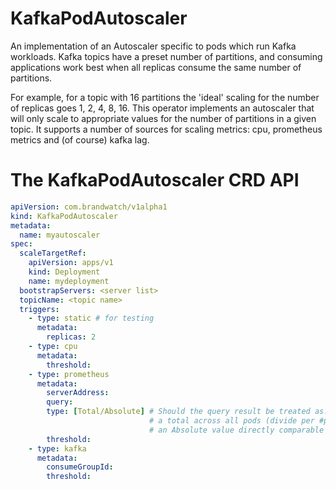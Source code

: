 # KafkaPodAutoscaler

An implementation of an Autoscaler specific to pods which run Kafka workloads. Kafka topics have a preset number of partitions, and consuming applications work best when all replicas consume the same number of partitions.

For example, for a topic with 16 partitions the 'ideal' scaling for the number of replicas goes 1, 2, 4, 8, 16. This operator implements an autoscaler that will only scale to appropriate values for the number of partitions in a given topic. It supports a number of sources for scaling metrics: cpu, prometheus metrics and (of course) kafka lag.

# The KafkaPodAutoscaler CRD API

```yaml
apiVersion: com.brandwatch/v1alpha1
kind: KafkaPodAutoscaler
metadata:
  name: myautoscaler
spec:
  scaleTargetRef:
    apiVersion: apps/v1
    kind: Deployment
    name: mydeployment
  bootstrapServers: <server list>
  topicName: <topic name>
  triggers:
    - type: static # for testing
      metadata:
        replicas: 2
    - type: cpu
      metadata:
        threshold: 
    - type: prometheus
      metadata:
        serverAddress: 
        query: 
        type: [Total/Absolute] # Should the query result be treated as:
                               # a total across all pods (divide per #pods to compare with threshold, or 
                               # an Absolute value directly comparable with threshold
        threshold: 
    - type: kafka
      metadata:
        consumeGroupId:
        threshold: 
```
